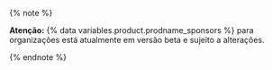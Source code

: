 {% note %}

**Atenção:** {% data variables.product.prodname_sponsors %} para organizações está atualmente em versão beta e sujeito a alterações.

{% endnote %}
